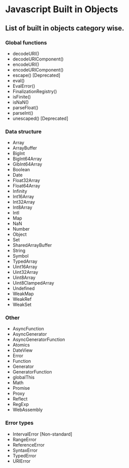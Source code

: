 # Javascript Built in Objects


## List of built in objects category wise.

### Global functions
* decodeURI()
* decodeURIComponent()
* encodeURI()
* encodeURIComponent()
* escape() [Deprecated]
* eval()
* EvalError()
* FinalizationRegistry()
* isFinite()
* isNaN()
* parseFloat()
* parseInt()
* unescaped() [Deprecated]

### Data structure
* Array
* ArrayBuffer
* BigInt
* BigInt64Array
* GibInt64Array
* Boolean
* Date
* Float32Array
* Float64Array
* Infinity
* Int16Array
* Int32Array
* Int8Array
* Intl
* Map
* NaN
* Number
* Object
* Set
* SharedArrayBuffer
* String
* Symbol
* TypedArray
* Uint16Array
* Uint32Array
* Uint8Array
* Uint8ClampedArray
* Undefined
* WeakMap
* WeakRef
* WeakSet


### Other
* AsyncFunction
* AsyncGenerator
* AsyncGeneratorFunction
* Atomics
* DateView
* Error
* Function
* Generator
* GeneratorFunction
* globalThis
* Math
* Promise
* Proxy
* Reflect
* RegExp
* WebAssembly


### Error types
* IntervalError [Non-standard]
* RangeError
* ReferenceError
* SyntaxError
* TypedError
* URIError

